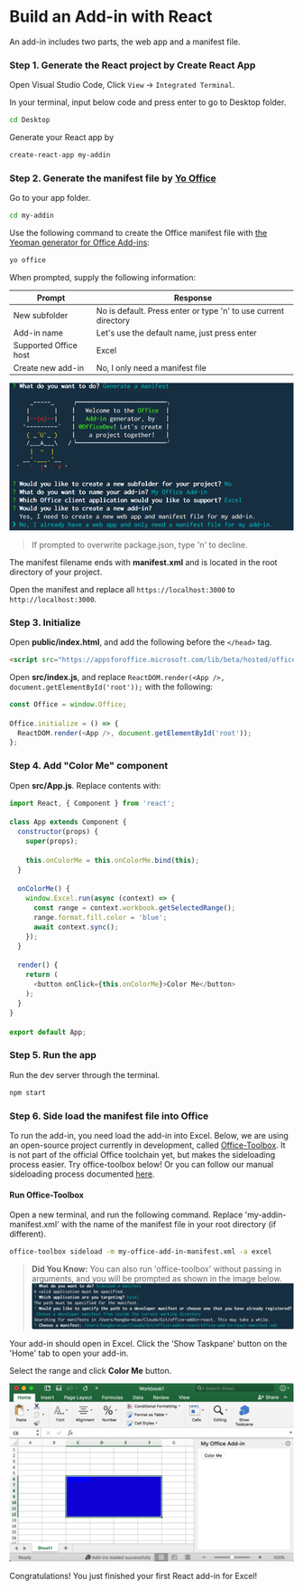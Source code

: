 # Build an Add-in with React

An add-in includes two parts, the web app and a manifest file.

### Step 1. Generate the React project by **Create React App**

Open Visual Studio Code, Click `View` -> `Integrated Terminal`.

In your terminal, input below code and press enter to go to Desktop folder.

```bash
cd Desktop
```

Generate your React app by

```bash
create-react-app my-addin
```


### Step 2. Generate the manifest file by **[Yo Office](https://github.com/OfficeDev/generator-office)**

Go to your app folder.

```bash
cd my-addin
```

Use the following command to create the Office manifest file with [the Yeoman generator for Office Add-ins](https://github.com/OfficeDev/generator-office):

```bash
yo office
```

When prompted, supply the following information:

|Prompt|Response|
|---|---|
|New subfolder|No is default. Press enter or type 'n' to use current directory|
|Add-in name|Let's use the default name, just press enter|
|Supported Office host|Excel|
|Create new add-in|No, I only need a manifest file|

![Generate](./img/office-toolbox-generate.png)

> If prompted to overwrite package.json, type 'n' to decline.

The manifest filename ends with **manifest.xml** and is located in the root directory of your project.

Open the manifest and replace all `https://localhost:3000` to `http://localhost:3000`.

### Step 3. Initialize

Open **public/index.html**, and add the following before the `</head>` tag.

```html
<script src="https://appsforoffice.microsoft.com/lib/beta/hosted/office.debug.js"></script>
```

Open **src/index.js**, and replace `ReactDOM.render(<App />, document.getElementById('root'));` with the following:

```javascript
const Office = window.Office;

Office.initialize = () => {
  ReactDOM.render(<App />, document.getElementById('root'));
};
```

### Step 4. Add "Color Me" component

Open **src/App.js**. Replace contents with:

```javascript
import React, { Component } from 'react';

class App extends Component {
  constructor(props) {
    super(props);

    this.onColorMe = this.onColorMe.bind(this);
  }

  onColorMe() {
    window.Excel.run(async (context) => {
      const range = context.workbook.getSelectedRange();
      range.format.fill.color = 'blue';
      await context.sync();
    });
  }

  render() {
    return (
      <button onClick={this.onColorMe}>Color Me</button>
    );
  }
}

export default App;
```

### Step 5. Run the app

Run the dev server through the terminal.

```bash
npm start
```

### Step 6. Side load the manifest file into Office

To run the add-in, you need load the add-in into Excel. Below, we are using an open-source project currently in development, called [Office-Toolbox](https://github.com/OfficeDev/office-toolbox). It is not part of the official Office toolchain yet, but makes the sideloading process easier. Try office-toolbox below! Or you can follow our manual sideloading process documented [here](https://dev.office.com/docs/add-ins/testing/create-a-network-shared-folder-catalog-for-task-pane-and-content-add-ins).

#### Run Office-Toolbox

Open a new terminal, and run the following command. Replace 'my-addin-manifest.xml' with the name of the manifest file in your root directory (if different).

```bash
office-toolbox sideload -m my-office-add-in-manifest.xml -a excel
```

> **Did You Know:** You can also run 'office-toolbox' without passing in arguments, and you will be prompted as shown in the image below.
![Sideload](./img/office-toolbox-sideload.png)

Your add-in should open in Excel. Click the 'Show Taskpane' button on the 'Home' tab to open your add-in.

Select the range and click **Color Me** button.

![Result](./img/result.png)

Congratulations! You just finished your first React add-in for Excel! 


